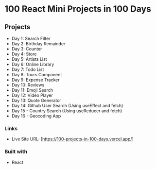 # 100 React Mini Projects in 100 Days

## Projects
- Day 1: Search Filter 
- Day 2: Birthday Remainder
- Day 3: Counter 
- Day 4: Store 
- Day 5: Artists List
- Day 6: Online Library
- Day 7: Todo List 
- Day 8: Tours Component
- Day 9: Expense Tracker
- Day 10: Reviews
- Day 11: Emoji Search
- Day 12: Video Player
- Day 13: Quote Generator
- Day 14: Github User Search (Using useEffect and fetch)
- Day 15 - Country Search (Using useReducer and fetch)
- Day 16 - Geocoding App

### Links

- Live Site URL: [https://100-projects-in-100-days.vercel.app/]

### Built with

- React


